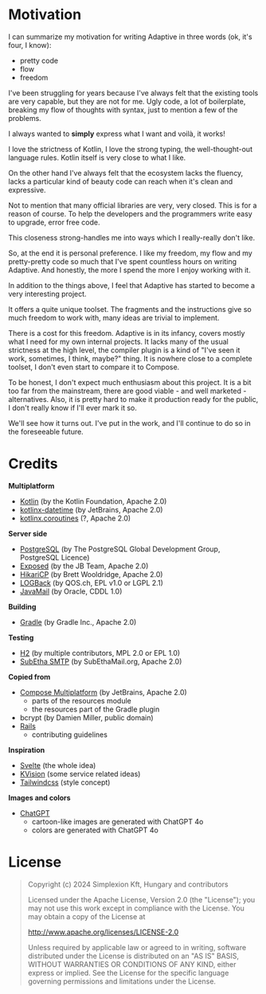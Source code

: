 # Motivation

I can summarize my motivation for writing Adaptive in three words (ok, it's four, I know):

- pretty code
- flow
- freedom

I've been struggling for years because I've always felt that the existing tools are very capable, but they
are not for me. Ugly code, a lot of boilerplate, breaking my flow of thoughts with syntax, just to mention
a few of the problems.

I always wanted to **simply** express what I want and voilà, it works!

I love the strictness of Kotlin, I love the strong typing, the well-thought-out language rules. Kotlin itself
is very close to what I like.

On the other hand I've always felt that the ecosystem lacks the fluency, lacks a particular kind of beauty
code can reach when it's clean and expressive.

Not to mention that many official libraries are very, very closed. This is for a reason of course. To help
the developers and the programmers write easy to upgrade, error free code.

This closeness strong-handles me into ways which I really-really don't like.

So, at the end it is personal preference. I like my freedom, my flow and my pretty-pretty code so much that
I've spent countless hours on writing Adaptive. And honestly, the more I spend the more I enjoy working with it.

In addition to the things above, I feel that Adaptive has started to become a very interesting project.

It offers a quite unique toolset. The fragments and the instructions give so much freedom to work with,
many ideas are trivial to implement.

There is a cost for this freedom. Adaptive is in its infancy, covers mostly what I need for my own internal
projects. It lacks many of the usual strictness at the high level, the compiler plugin is a kind of
"I've seen it work, sometimes, I think, maybe?" thing. It is nowhere close to a complete toolset,
I don't even start to compare it to Compose.

To be honest, I don't expect much enthusiasm about this project. It is a bit too far from the mainstream, there
are good viable - and well marketed - alternatives. Also, it is pretty hard to make it production ready for the
public, I don't really know if I'll ever mark it so.

We'll see how it turns out. I've put in the work, and I'll continue to do so in the foreseeable future.

# Credits

**Multiplatform**

* [Kotlin](https://kotlinlang.org) (by the Kotlin Foundation, Apache 2.0)
* [kotlinx-datetime](https://github.com/Kotlin/kotlinx-datetime) (by JetBrains, Apache 2.0)
* [kotlinx.coroutines](https://github.com/Kotlin/kotlinx.coroutines) (?, Apache 2.0)

**Server side**

* [PostgreSQL](https://www.postgresql.org) (by The PostgreSQL Global Development Group, PostgreSQL Licence)
* [Exposed](https://github.com/JetBrains/Exposed) (by the JB Team, Apache 2.0)
* [HikariCP](https://github.com/brettwooldridge/HikariCP) (by Brett Wooldridge, Apache 2.0)
* [LOGBack](http://logback.qos.ch) (by QOS.ch, EPL v1.0 or LGPL 2.1)
* [JavaMail](https://javaee.github.io/javamail/)  (by Oracle, CDDL 1.0)

**Building**

* [Gradle](https://gradle.org) (by Gradle Inc., Apache 2.0)

**Testing**

* [H2](https://www.h2database.com/) (by multiple contributors, MPL 2.0 or EPL 1.0)
* [SubEtha SMTP](https://github.com/voodoodyne/subethasmtp) (by SubEthaMail.org, Apache 2.0)

**Copied from**

* [Compose Multiplatform](https://github.com/JetBrains/compose-multiplatform) (by JetBrains, Apache 2.0)
    * parts of the resources module
    * the resources part of the Gradle plugin
* bcrypt (by Damien Miller, public domain)
* [Rails](https://github.com/rails/rails)
  * contributing guidelines

**Inspiration**

* [Svelte](https://svelte.dev) (the whole idea)
* [KVision](https://kvision.io) (some service related ideas)
* [Tailwindcss](https://tailwindcss.com) (style concept)

**Images and colors**

* [ChatGPT](https://chatgpt.com)
    * cartoon-like images are generated with ChatGPT 4o
    * colors are generated with ChatGPT 4o

# License

> Copyright (c) 2024 Simplexion Kft, Hungary and contributors
>
> Licensed under the Apache License, Version 2.0 (the "License");
> you may not use this work except in compliance with the License.
> You may obtain a copy of the License at
>
>    http://www.apache.org/licenses/LICENSE-2.0
>
> Unless required by applicable law or agreed to in writing, software
> distributed under the License is distributed on an "AS IS" BASIS,
> WITHOUT WARRANTIES OR CONDITIONS OF ANY KIND, either express or implied.
> See the License for the specific language governing permissions and
> limitations under the License.